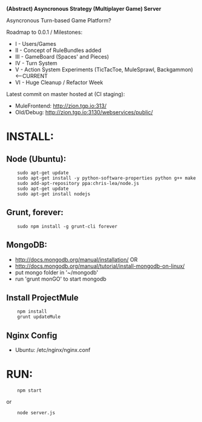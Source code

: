 **(Abstract) Asyncronous Strategy (Multiplayer Game) Server**

Asyncronous Turn-based Game Platform?

Roadmap to 0.0.1 / Milestones:
- I - Users/Games
- II - Concept of RuleBundles added
- III - GameBoard (Spaces' and Pieces)
- IV - Turn System
- V - Action System Experiments (TicTacToe, MuleSprawl, Backgammon)  <--CURRENT
- VI - Huge Cleanup / Refactor Week

Latest commit on master hosted at (CI staging):
- MuleFrontend: http://zion.tgp.io:313/
- Old/Debug: http://zion.tgp.io:3130/webservices/public/

INSTALL:
=======

Node (Ubuntu):
-----------
```
    sudo apt-get update
    sudo apt-get install -y python-software-properties python g++ make
    sudo add-apt-repository ppa:chris-lea/node.js
    sudo apt-get update
    sudo apt-get install nodejs
```
    
Grunt, forever:
-----------
```
    sudo npm install -g grunt-cli forever
```

MongoDB:
-----------
- http://docs.mongodb.org/manual/installation/
OR
- http://docs.mongodb.org/manual/tutorial/install-mongodb-on-linux/
- put mongo folder in '~/mongodb'
- run 'grunt monGO' to start mongodb

Install ProjectMule
-----------
```
    npm install
    grunt updateMule
```

Nginx Config
-----------

  - Ubuntu: /etc/nginx/nginx.conf

RUN:
=======

```
    npm start
```
or
```
    node server.js
```
